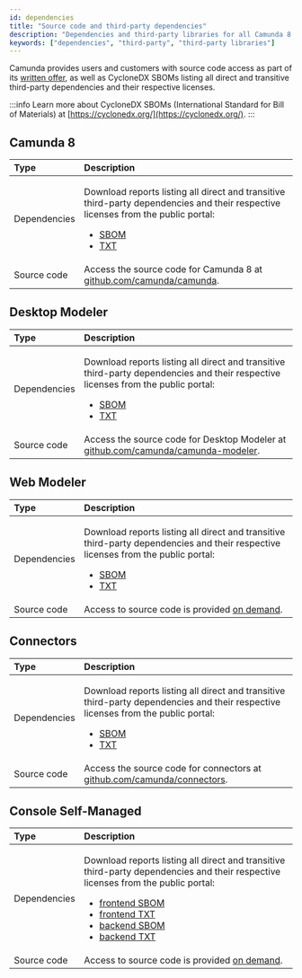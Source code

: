 ```yaml
---
id: dependencies
title: "Source code and third-party dependencies"
description: "Dependencies and third-party libraries for all Camunda 8 components."
keywords: ["dependencies", "third-party", "third-party libraries"]
---
```


Camunda provides users and customers with source code access as part of its [written offer](https://legal.camunda.com/licensing-and-other-legal-terms#written-offer-source-code), as well as CycloneDX SBOMs listing all direct and transitive third-party dependencies and their respective licenses.

:::info
Learn more about CycloneDX SBOMs (International Standard for Bill of Materials) at [https://cyclonedx.org/](https://cyclonedx.org/).
:::

## Camunda 8

| Type         | Description                                                                                                                                                                                                                                                                                    |
| :----------- | :--------------------------------------------------------------------------------------------------------------------------------------------------------------------------------------------------------------------------------------------------------------------------------------------- |
| Dependencies | <p>Download reports listing all direct and transitive third-party dependencies and their respective licenses from the public portal:</p><ul><li>[SBOM](https://portal.fossa.com/p/camunda/release/4905/latest)</li><li>[TXT](https://portal.fossa.com/p/camunda/release/4904/latest)</li></ul> |
| Source code  | Access the source code for Camunda 8 at [github.com/camunda/camunda](https://github.com/camunda/camunda).                                                                                                                                                                                      |

## Desktop Modeler

| Type         | Description                                                                                                                                                                                                                                                                                    |
| :----------- | :--------------------------------------------------------------------------------------------------------------------------------------------------------------------------------------------------------------------------------------------------------------------------------------------- |
| Dependencies | <p>Download reports listing all direct and transitive third-party dependencies and their respective licenses from the public portal:</p><ul><li>[SBOM](https://portal.fossa.com/p/camunda/release/4918/latest)</li><li>[TXT](https://portal.fossa.com/p/camunda/release/4917/latest)</li></ul> |
| Source code  | Access the source code for Desktop Modeler at [github.com/camunda/camunda-modeler](https://github.com/camunda/camunda-modeler).                                                                                                                                                                |

## Web Modeler

| Type         | Description                                                                                                                                                                                                                                                                                    |
| :----------- | :--------------------------------------------------------------------------------------------------------------------------------------------------------------------------------------------------------------------------------------------------------------------------------------------- |
| Dependencies | <p>Download reports listing all direct and transitive third-party dependencies and their respective licenses from the public portal:</p><ul><li>[SBOM](https://portal.fossa.com/p/camunda/release/4920/latest)</li><li>[TXT](https://portal.fossa.com/p/camunda/release/4919/latest)</li></ul> |
| Source code  | Access to source code is provided [on demand](mailto:dependency-request@camunda.com).                                                                                                                                                                                                          |

## Connectors

| Type         | Description                                                                                                                                                                                                                                                                                    |
| :----------- | :--------------------------------------------------------------------------------------------------------------------------------------------------------------------------------------------------------------------------------------------------------------------------------------------- |
| Dependencies | <p>Download reports listing all direct and transitive third-party dependencies and their respective licenses from the public portal:</p><ul><li>[SBOM](https://portal.fossa.com/p/camunda/release/4946/latest)</li><li>[TXT](https://portal.fossa.com/p/camunda/release/4945/latest)</li></ul> |
| Source code  | Access the source code for connectors at [github.com/camunda/connectors](https://github.com/camunda/connectors).                                                                                                                                                                               |

## Console Self-Managed

| Type         | Description                                                                                                                                                                                                                                                                                                                                                                                                                                                                   |
| :----------- | :---------------------------------------------------------------------------------------------------------------------------------------------------------------------------------------------------------------------------------------------------------------------------------------------------------------------------------------------------------------------------------------------------------------------------------------------------------------------------- |
| Dependencies | <p>Download reports listing all direct and transitive third-party dependencies and their respective licenses from the public portal:</p><ul><li>[frontend SBOM](https://portal.fossa.com/p/camunda/release/4951/latest)</li><li>[frontend TXT](https://portal.fossa.com/p/camunda/release/4950/latest)</li><li>[backend SBOM](https://portal.fossa.com/p/camunda/release/4949/latest)</li><li>[backend TXT](https://portal.fossa.com/p/camunda/release/4948/latest)</li></ul> |
| Source code  | Access to source code is provided [on demand](mailto:dependency-request@camunda.com).                                                                                                                                                                                                                                                                                                                                                                                         |
